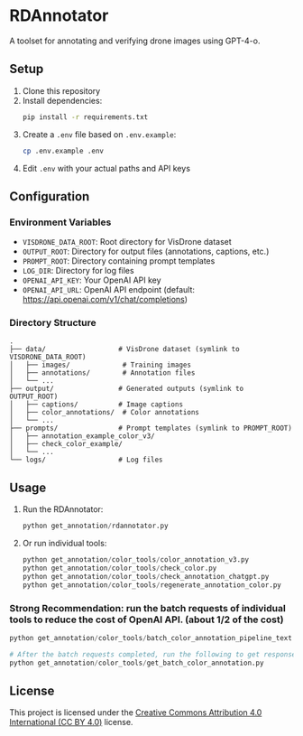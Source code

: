 # RDAnnotator

A toolset for annotating and verifying drone images using GPT-4-o.

## Setup

1. Clone this repository
2. Install dependencies:
   ```bash
   pip install -r requirements.txt
   ```
3. Create a `.env` file based on `.env.example`:
   ```bash
   cp .env.example .env
   ```
4. Edit `.env` with your actual paths and API keys

## Configuration

### Environment Variables

- `VISDRONE_DATA_ROOT`: Root directory for VisDrone dataset
- `OUTPUT_ROOT`: Directory for output files (annotations, captions, etc.)
- `PROMPT_ROOT`: Directory containing prompt templates
- `LOG_DIR`: Directory for log files
- `OPENAI_API_KEY`: Your OpenAI API key
- `OPENAI_API_URL`: OpenAI API endpoint (default: https://api.openai.com/v1/chat/completions)

### Directory Structure

```
.
├── data/                  # VisDrone dataset (symlink to VISDRONE_DATA_ROOT)
│   ├── images/             # Training images
│   ├── annotations/        # Annotation files
│   └── ...
├── output/                # Generated outputs (symlink to OUTPUT_ROOT)
│   ├── captions/          # Image captions
│   ├── color_annotations/  # Color annotations
│   └── ...
├── prompts/               # Prompt templates (symlink to PROMPT_ROOT)
│   ├── annotation_example_color_v3/
│   ├── check_color_example/
│   └── ...
└── logs/                  # Log files
```

## Usage

1. Run the RDAnnotator:
   ```python
   python get_annotation/rdannotator.py
   ```
2. Or run individual tools:
   ```python
   python get_annotation/color_tools/color_annotation_v3.py
   python get_annotation/color_tools/check_color.py
   python get_annotation/color_tools/check_annotation_chatgpt.py
   python get_annotation/color_tools/regenerate_annotation_color.py
   ```
### Strong Recommendation: run the batch requests of individual tools to reduce the cost of OpenAI API. (about 1/2 of the cost)
   ```python
   python get_annotation/color_tools/batch_color_annotation_pipeline_text.py

   # After the batch requests completed, run the following to get response from OpenAI.
   python get_annotation/color_tools/get_batch_color_annotation.py
   ```

## License

This project is licensed under the [Creative Commons Attribution 4.0 International (CC BY 4.0)](https://creativecommons.org/licenses/by/4.0/) license.
